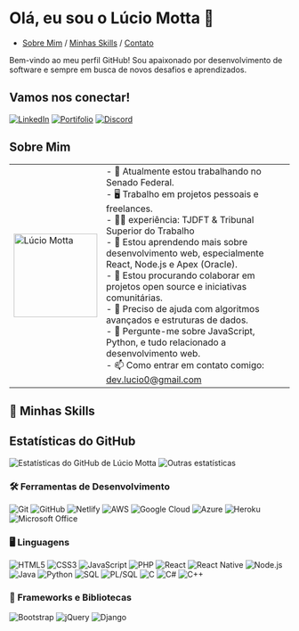 # Olá, eu sou o Lúcio Motta 👋

- [Sobre Mim](#sobre-mim) / [Minhas Skills](#minhas-skills) / [Contato](#vamos-nos-conectar!) 

Bem-vindo ao meu perfil GitHub! Sou apaixonado por desenvolvimento de software e sempre em busca de novos desafios e aprendizados.
## Vamos nos conectar!

[![LinkedIn](https://img.shields.io/badge/-LinkedIn-blue?style=flat-square&logo=linkedin&logoColor=white&link=https://www.linkedin.com/in/seulink/)](https://www.linkedin.com/in/lucio-motta-828613166/)
[![Portifolio](https://img.shields.io/badge/-portifolio-gray?style=flat-square&logo=x&logoColor=white&link=https://www.Discrod.com/in/seulink/)](https://portifolio-lucio-motta.netlify.app/)
[![Discord](https://img.shields.io/badge/-Discord-blac?style=flat-square&logo=Discord&logoColor=white&link=https://www.Discord.com/in/seulink/)](https://discord.com/)

## Sobre Mim

<table>
  <tr>
    <td>
      <img src="URL_DA_SUA_IMAGEM" alt="Lúcio Motta" width="150">
    </td>
    <td>
      - 🔭 Atualmente estou trabalhando no Senado Federal.<br>
      - 🖥️ Trabalho em projetos pessoais e freelances.<br>
      - 🏴‍☠️ experiência: TJDFT & Tribunal Superior do Trabalho<br>
      - 🌱 Estou aprendendo mais sobre desenvolvimento web, especialmente React, Node.js e Apex (Oracle).<br>
      - 👯 Estou procurando colaborar em projetos open source e iniciativas comunitárias.<br>
      - 🤔 Preciso de ajuda com algoritmos avançados e estruturas de dados.<br>
      - 💬 Pergunte-me sobre JavaScript, Python, e tudo relacionado a desenvolvimento web.<br>
      - 📫 Como entrar em contato comigo: <a href="mailto:dev.lucio0@gmail.com">dev.lucio0@gmail.com</a>
    </td>
  </tr>
</table>

## 🚀 Minhas Skills

## Estatísticas do GitHub
![Estatísticas do GitHub de Lúcio Motta](https://github-readme-stats.vercel.app/api?username=luciomotta&show_icons=true&theme=dark&include_all_commits=true&show_rank=true)
![Outras estatísticas](https://github-readme-stats.vercel.app/api/top-langs/?username=luciomotta&layout=compact&theme=dark)

### 🛠️ Ferramentas de Desenvolvimento
![Git](https://img.shields.io/badge/-Git-black?style=flat-square&logo=git)
![GitHub](https://img.shields.io/badge/-GitHub-181717?style=flat-square&logo=github)
![Netlify](https://img.shields.io/badge/-Netlify-black?style=flat-square&logo=netlify)
![AWS](https://img.shields.io/badge/-AWS-black?style=flat-square&logo=amazon-aws)
![Google Cloud](https://img.shields.io/badge/-Google_Cloud-black?style=flat-square&logo=google-cloud)
![Azure](https://img.shields.io/badge/-Azure-black?style=flat-square&logo=microsoft-azure)
![Heroku](https://img.shields.io/badge/-Heroku-black?style=flat-square&logo=heroku)
![Microsoft Office](https://img.shields.io/badge/-Microsoft_Office-black?style=flat-square&logo=microsoft-office)

### 🖥️ Linguagens
![HTML5](https://img.shields.io/badge/-HTML5-black?style=flat-square&logo=html5)
![CSS3](https://img.shields.io/badge/-CSS3-black?style=flat-square&logo=css3)
![JavaScript](https://img.shields.io/badge/-JavaScript-black?style=flat-square&logo=javascript)
![PHP](https://img.shields.io/badge/-PHP-black?style=flat-square&logo=php)
![React](https://img.shields.io/badge/-React-black?style=flat-square&logo=react)
![React Native](https://img.shields.io/badge/-React_Native-black?style=flat-square&logo=react)
![Node.js](https://img.shields.io/badge/-Node.js-black?style=flat-square&logo=node.js)
![Java](https://img.shields.io/badge/-Java-black?style=flat-square&logo=java)
![Python](https://img.shields.io/badge/-Python-black?style=flat-square&logo=python)
![SQL](https://img.shields.io/badge/-SQL-black?style=flat-square&logo=postgresql)
![PL/SQL](https://img.shields.io/badge/-PL%2FSQL-black?style=flat-square&logo=oracle)
![C](https://img.shields.io/badge/-C-black?style=flat-square&logo=c)
![C#](https://img.shields.io/badge/-C%23-black?style=flat-square&logo=c-sharp)
![C++](https://img.shields.io/badge/-C++-black?style=flat-square&logo=c%2B%2B)

### 🧰 Frameworks e Bibliotecas
![Bootstrap](https://img.shields.io/badge/-Bootstrap-black?style=flat-square&logo=bootstrap)
![jQuery](https://img.shields.io/badge/-jQuery-black?style=flat-square&logo=jquery)
![Django](https://img.shields.io/badge/-Django-black?style=flat-square&logo=django)
